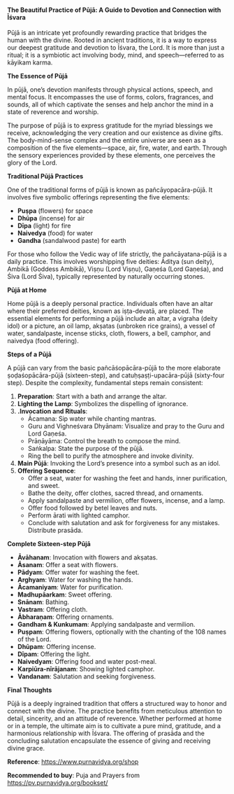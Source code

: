 #### The Beautiful Practice of Pūjā: A Guide to Devotion and Connection with Īśvara

Pūjā is an intricate yet profoundly rewarding practice that bridges the human with the divine. Rooted in ancient traditions, it is a way to express our deepest gratitude and devotion to Īśvara, the Lord. It is more than just a ritual; it is a symbiotic act involving body, mind, and speech—referred to as kāyikam karma.

**The Essence of Pūjā**

In pūjā, one’s devotion manifests through physical actions, speech, and mental focus. It encompasses the use of forms, colors, fragrances, and sounds, all of which captivate the senses and help anchor the mind in a state of reverence and worship.

The purpose of pūjā is to express gratitude for the myriad blessings we receive, acknowledging the very creation and our existence as divine gifts. The body-mind-sense complex and the entire universe are seen as a composition of the five elements—space, air, fire, water, and earth. Through the sensory experiences provided by these elements, one perceives the glory of the Lord.

**Traditional Pūjā Practices**

One of the traditional forms of pūjā is known as pañcāyopacāra-pūjā. It involves five symbolic offerings representing the five elements:
- **Puṣpa** (flowers) for space
- **Dhūpa** (incense) for air
- **Dīpa** (light) for fire
- **Naivedya** (food) for water
- **Gandha** (sandalwood paste) for earth

For those who follow the Vedic way of life strictly, the pañcāyatana-pūjā is a daily practice. This involves worshipping five deities: Āditya (sun deity), Ambikā (Goddess Ambikā), Viṣṇu (Lord Viṣṇu), Gaṇeśa (Lord Gaṇeśa), and Śiva (Lord Śiva), typically represented by naturally occurring stones.

**Pūjā at Home**

Home pūjā is a deeply personal practice. Individuals often have an altar where their preferred deities, known as iṣṭa-devatā, are placed. The essential elements for performing a pūjā include an altar, a vigraha (deity idol) or a picture, an oil lamp, akṣatas (unbroken rice grains), a vessel of water, sandalpaste, incense sticks, cloth, flowers, a bell, camphor, and naivedya (food offering).

**Steps of a Pūjā**

A pūjā can vary from the basic pañcāśopācāra-pūjā to the more elaborate ṣoḍaśopācāra-pūjā (sixteen-step), and catuḥṣaṣṭi-upacāra-pūjā (sixty-four step). Despite the complexity, fundamental steps remain consistent:

1. **Preparation**: Start with a bath and arrange the altar.
2. **Lighting the Lamp**: Symbolizes the dispelling of ignorance.
3. **.Invocation and Rituals**:
    - Ācamana: Sip water while chanting mantras.
    - Guru and Vighneśvara Dhyānam: Visualize and pray to the Guru and Lord Gaṇeśa.
    - Prāṇāyāma: Control the breath to compose the mind.
    - Saṅkalpa: State the purpose of the pūjā.
    - Ring the bell to purify the atmosphere and invoke divinity.
4. **Main Pūjā**: Invoking the Lord’s presence into a symbol such as an idol.
5. **Offering Sequence**:
    - Offer a seat, water for washing the feet and hands, inner purification, and sweet.
    - Bathe the deity, offer clothes, sacred thread, and ornaments.
    - Apply sandalpaste and vermilion, offer flowers, incense, and a lamp.
    - Offer food followed by betel leaves and nuts.
    - Perform ārati with lighted camphor.
    - Conclude with salutation and ask for forgiveness for any mistakes. Distribute prasāda.

**Complete Sixteen-step Pūjā**

- **Āvāhanam**: Invocation with flowers and akṣatas.
- **Āsanam**: Offer a seat with flowers.
- **Pādyam**: Offer water for washing the feet.
- **Arghyam**: Water for washing the hands.
- **Ācamaniyam**: Water for purification.
- **Madhupāarkam**: Sweet offering.
- **Snānam**: Bathing.
- **Vastram**: Offering cloth.
- **Ābharaṇam**: Offering ornaments.
- **Gandham & Kunkumam**: Applying sandalpaste and vermilion.
- **Puṣpam**: Offering flowers, optionally with the chanting of the 108 names of the Lord.
- **Dhūpam**: Offering incense.
- **Dīpam**: Offering the light.
- **Naivedyam**: Offering food and water post-meal.
- **Karpiūra-nīrājanam**: Showing lighted camphor.
- **Vandanam**: Salutation and seeking forgiveness.

**Final Thoughts**

Pūjā is a deeply ingrained tradition that offers a structured way to honor and connect with the divine. The practice benefits from meticulous attention to detail, sincerity, and an attitude of reverence. Whether performed at home or in a temple, the ultimate aim is to cultivate a pure mind, gratitude, and a harmonious relationship with Īśvara. The offering of prasāda and the concluding salutation encapsulate the essence of giving and receiving divine grace.


**Reference**: https://www.purnavidya.org/shop

**Recommended to buy**: Puja and Prayers from https://pv.purnavidya.org/bookset/